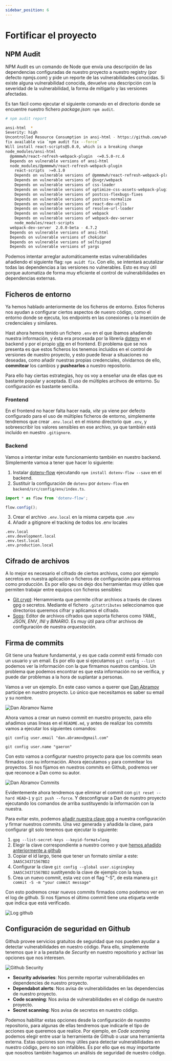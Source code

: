 ```yaml
---
sidebar_position: 6
---
```


# Fortificar el proyecto

## NPM Audit

NPM Audit es un comando de Node que envía una descripción de las dependencias configuradas de nuestro proyecto a nuestro registry (por defecto npmjs.com) y pide un reporte de las vulnerabilidades conocidas. Si existe alguna vulnerabilidad conocida, devuelve una descripción con la severidad de la vulnerabilidad, la forma de mitigarlo y las versiones afectadas.

Es tan fácil como ejecutar el siguiente comando en el directorio donde se encuentre nuestro fichero *package.json*: `npm audit`.

```bash title="Ejemplo de reporte"
# npm audit report

ansi-html  *
Severity: high
Uncontrolled Resource Consumption in ansi-html - https://github.com/advisories/GHSA-whgm-jr23-g3j9
fix available via `npm audit fix --force`
Will install react-scripts@5.0.0, which is a breaking change
node_modules/ansi-html
  @pmmmwh/react-refresh-webpack-plugin  <=0.5.0-rc.6
  Depends on vulnerable versions of ansi-html
  node_modules/@pmmmwh/react-refresh-webpack-plugin
    react-scripts  >=0.1.0
    Depends on vulnerable versions of @pmmmwh/react-refresh-webpack-plugin
    Depends on vulnerable versions of @svgr/webpack
    Depends on vulnerable versions of css-loader
    Depends on vulnerable versions of optimize-css-assets-webpack-plugin
    Depends on vulnerable versions of postcss-flexbugs-fixes
    Depends on vulnerable versions of postcss-normalize
    Depends on vulnerable versions of react-dev-utils
    Depends on vulnerable versions of resolve-url-loader
    Depends on vulnerable versions of webpack
    Depends on vulnerable versions of webpack-dev-server
    node_modules/react-scripts
  webpack-dev-server  2.0.0-beta - 4.7.2
  Depends on vulnerable versions of ansi-html
  Depends on vulnerable versions of chokidar
  Depends on vulnerable versions of selfsigned
  Depends on vulnerable versions of yargs
```

Podemos intentar arreglar automáticamente estas vulnerabilidades añadiendo el siguiente flag: `npm auidt fix`. Con ello, se intentará acutalizar todas las dependencias a las versiones no vulnerables. Esto es muy útil porque automatiza de forma muy eficiente el control de vulnerabilidades en dependencias externas.

## Ficheros de entorno

Ya hemos hablado anteriormente de los ficheros de entorno. Estos ficheros nos ayudan a configurar ciertos aspectos de nuesro código, como el entorno donde se ejecuta, los endpoints en las conexiones o la inserción de credenciales y similares.

Hast ahora hemos tenido un fichero `.env` en el que íbamos añadiendo nuestra información, y ésta era procesada por la librería [dotenv](https://github.com/motdotla/dotenv) en el backend y por el propio [vite](https://vitejs.dev/guide/env-and-mode.html) en el frontend. El problema que se nos presenta es que estos ficheros los tenemos incluidos en el control de versiones de nuestro proyecto, y esto puede llevar a situaciones no deseadas, como añadir nuestras propias credenciales, olvidarnos de ello, **commitear** los cambios y **pushearlos** a nuestro repositorio.

Para ello hay ciertas estrategias, hoy os voy a enseñar una de ellas que es bastante popular y aceptada. El uso de múltiples arcihvos de entorno. Su configuración es bastante sencilla.

### Frontend

En el frontend no hacer falta hacer nada, *vite* ya viene por defecto configurado para el uso de múltiples ficheros de entorno, simplemente tendremos que crear `.env.local` en el mismo directorio que `.env`, y sobreescribir los valores sensibles en ese archivo, ya que también está incluído en nuestro `.gitignore`.

### Backend

Vamos a intentar imitar este funcionamiento también en nuestro backend. Simplemente vamoa a tener que hacer lo siguiente:

1. Instalar [dotenv-flow](https://www.npmjs.com/package/dotenv-flow) ejecutando `npm install dotenv-flow --save` en el backend.
2. Sustituir la configuración de `dotenv` por `dotenv-flow` en `backend/src/config/env/index.ts`.

```ts
import * as flow from 'dotenv-flow';

flow.config();
```

3. Crear el archivo `.env.local` en la misma carpeta que `.env`
4. Añadir a gitignore el tracking de todos los .env locales

```.env
.env.local
.env.development.local
.env.test.local
.env.production.local
```

## Cifrado de archivos

A lo mejor es necesario el cifrado de ciertos archivos, como por ejemplo secretos en nuestra aplicación o ficheros de configuración para entornos como producción. Es por ello qeu os dejo dos herramientas muy útiles que permiten trabajar entre equipos con ficheros sensibles:

* [Git crypt](https://github.com/AGWA/git-crypt): Herrammienta que permite cifrar archivos a través de claves gpg o secretos. Mediante el fichero `.gitattributes` seleccionamos que directorios queremos cifrar y aplicamos el cifrado.
* [Sops](https://github.com/mozilla/sops): Editor de archivos cifrados que soporta ficheros como *YAML*, *JSON*, *ENV*, *INI* y *BINARIO*. Es muy útil para cifrar archivos de configuración de nuestra *orquestación*.

## Firma de commits

Git tiene una feature fundamental, y es que cada *commit* está firmado con un usuario y un email. Es por ello que si ejecutamos `git config --list` podemos ver la información con la que firmamos nuestros cambios. Un problema que podemos encontrar es que esta información no se verifica, y puede dar problemas a la hora de suplantar a personas.

Vamos a ver un ejemplo. En este caso vamos a querer que [Dan Abramov](https://github.com/gaearon) participe en nuestro proyecto. Lo único que necesitamos es saber su email y su nombre.

![Dan Abramov Name](../../static/img/tutorial/security/6_dan_abramov.png)

Ahora vamos a crear un nuevo commit en nuestro proyecto, para ello añadimos unas lineas en el `README.md`, y antes de realizar los commits vamos a ejecutar los siguientes comandos:

`git config user.email "dan.abramov@gmail.com"`

`git config user.name "gaeron"`

Con esto vamos a configurar nuestro proyecto para que los commits sean firmados con su información. Ahora ejecutamos `` y `` para commitear los proyectos. Si nos fijamos en nuestros commits en Github, podremos ver que reconoce a Dan como su autor.

![Dan Abramov Commits](../../static/img/tutorial/security/7_evil_commit.png)

Evidentemente ahora tendremos que eliminar el commit con `git reset --hard HEAD~1` y `git push --force`. Y desconfigruar a Dan de nuestro proyecto ejecutando los comandos de arriba sustituyendo la información con la nuestra.

Para evitar esto, podemos [añadir nuestra clave gpg](https://docs.github.com/en/authentication/managing-commit-signature-verification/about-commit-signature-verification) a nuestra configuración y firmar nuestros commits. Una vez generada y añadida la clave, para configurar git solo tenemos que ejecutar lo siguiente:

1. `gpg --list-secret-keys --keyid-format=long`
2. Elegir la clave correspondiente a nuestro correo y que [hemos añadido anteriormente a github](https://docs.github.com/en/authentication/managing-commit-signature-verification/adding-a-new-gpg-key-to-your-github-account)
3. Copiar el id largo, tiene que tener un formato similar a este: `3AA5C34371567BD2`
4. Configurar la clave `git config --global user.signingkey 3AA5C34371567BD2` sustityendo la clave de ejemplo con la tuya.
5. Crea un nuevo commit, esta vez con el flag "-S", de esta manera `git commit -S -m "your commit message"`

Con esto podremos crear nuevos commits firmados como podemos ver en el log de github. Si nos fijamos el último commit tiene una etiqueta verde que indica que está verificado.

![Log github](../../static/img/tutorial/security/8_signed_commit.png)

## Configuración de seguridad en Github

Github provee servicios gratuitos de seguridad que nos pueden ayudar a detectar vulnerabilidades en nuestro código. Para ello, simplemente tenemos que ir a la pestaña de *Security* en nuestro repositorio y activar las opciones que nos interesen.

![Github Security](../../static/img/tutorial/security/10-security.github.png)

* **Security advisories**: Nos permite reportar vulnerabilidades en dependencies de nuestro proyecto.
* **Dependabot alerts**: Nos avisa de vulnerabilidades en las dependencias de nuestro proyecto.
* **Code scanning**: Nos avisa de vulnerabilidades en el código de nuestro proyecto.
* **Secret scanning**: Nos avisa de secretos en nuestro código.

Podemos habilitar estas opciones desde la configuración de nuestro repositorio, para algunas de ellas tendremos que indicarle el tipo de acciones que queremos que realice. Por ejemplo, en *Code scanning* podemos elegir entre usar la herramienta de Github o usar una herramienta externa. 
Estas opciones son muy útiles para detectar vulnerabilidades en nuestro código, pero no son infalibles. Es por ello que es muy importante que nosotros también hagamos un análisis de seguridad de nuestro código.